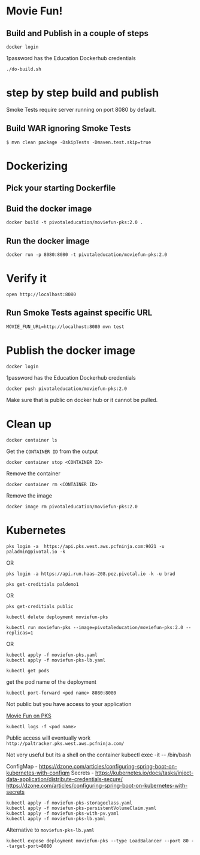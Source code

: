 # Movie Fun!

## Build and Publish in a couple of steps
```
docker login
```
1password has the Education Dockerhub credentials

```
./do-build.sh
```

# step by step build and publish

Smoke Tests require server running on port 8080 by default.

## Build WAR ignoring Smoke Tests

```
$ mvn clean package -DskipTests -Dmaven.test.skip=true
```

# Dockerizing

## Pick your starting Dockerfile

## Buid the docker image
```
docker build -t pivotaleducation/moviefun-pks:2.0 .
```

## Run the docker image
```
docker run -p 8080:8080 -t pivotaleducation/moviefun-pks:2.0
```

# Verify it
```
open http://localhost:8080
```

## Run Smoke Tests against specific URL

```
MOVIE_FUN_URL=http://localhost:8080 mvn test
```

# Publish the docker image
```
docker login
```
1password has the Education Dockerhub credentials

```
docker push pivotaleducation/moviefun-pks:2.0
```

Make sure that is public on docker hub or it cannot be pulled.

# Clean up
```
docker container ls
```

Get the `CONTAINER ID` from the output

```
docker container stop <CONTAINER ID>
```

Remove the container
```
docker container rm <CONTAINER ID>
```

Remove the image
```
docker image rm pivotaleducation/moviefun-pks:2.0
```

# Kubernetes
```
pks login -a  https://api.pks.west.aws.pcfninja.com:9021 -u paladmin@pivotal.io -k
```
OR
```
pks login -a https://api.run.haas-208.pez.pivotal.io -k -u brad
```

```
pks get-creditials paldemo1
```
OR
```
pks get-creditials public
```

```
kubectl delete deployment moviefun-pks
```

```
kubectl run moviefun-pks --image=pivotaleducation/moviefun-pks:2.0 --replicas=1
```
OR
```
kubectl apply -f moviefun-pks.yaml
kubectl apply -f moviefun-pks-lb.yaml
```

```
kubectl get pods
```
get the pod name of the deployment

```
kubectl port-forward <pod name> 8080:8080
```
Not public but you have access to your application

[Movie Fun on PKS](http://localhost:8080/)

```
kubectl logs -f <pod name>
```

Public access will eventually work
`http://paltracker.pks.west.aws.pcfninja.com/`

Not very useful but its a shell on the container
kubectl exec -it <pod name> -- /bin/bash


ConfigMap - https://dzone.com/articles/configuring-spring-boot-on-kubernetes-with-configm
Secrets - https://kubernetes.io/docs/tasks/inject-data-application/distribute-credentials-secure/
https://dzone.com/articles/configuring-spring-boot-on-kubernetes-with-secrets

```
kubectl apply -f moviefun-pks-storageclass.yaml
kubectl apply -f moviefun-pks-persistentVolumeClaim.yaml
kubectl apply -f moviefun-pks-with-pv.yaml
kubectl apply -f moviefun-pks-lb.yaml
```
Alternative to `moviefun-pks-lb.yaml`
```
kubectl expose deployment moviefun-pks --type LoadBalancer --port 80 --target-port=8080
```